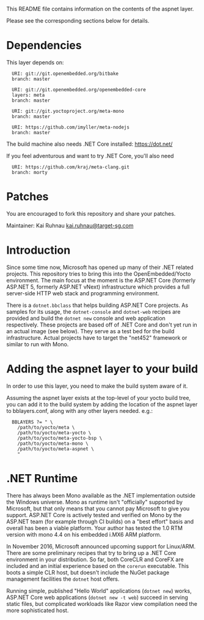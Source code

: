 This README file contains information on the contents of the
aspnet layer.

Please see the corresponding sections below for details.


Dependencies
============

This layer depends on:
```
  URI: git://git.openembedded.org/bitbake
  branch: master

  URI: git://git.openembedded.org/openembedded-core
  layers: meta
  branch: master

  URI: git://git.yoctoproject.org/meta-mono
  branch: master

  URI: https://github.com/imyller/meta-nodejs
  branch: master
```
The build machine also needs .NET Core installed: https://dot.net/

If you feel adventurous and want to try .NET Core, you'll also need
```
  URI: https://github.com/kraj/meta-clang.git
  branch: morty
```



Patches
=======

You are encouraged to fork this repository and share your patches.

Maintainer: Kai Ruhnau <kai.ruhnau@target-sg.com>


Introduction
============

Since some time now, Microsoft has opened up many of their .NET related projects.
This repository tries to bring this into the OpenEmbedded/Yocto environment.
The main focus at the moment is the ASP.NET Core (formerly ASP.NET 5, formerly ASP.NET vNext)
infrastructure which provides a full server-side HTTP web stack and programming environment.

There is a `dotnet.bbclass` that helps building ASP.NET Core projects.
As samples for its usage, the `dotnet-console` and `dotnet-web` recipes
are provided and build the `dotnet new` console and web application respectively.
These projects are based off of .NET Core and don't yet run in an actual image (see below).
They serve as a test bed for the build infrastructure. Actual projects have to target the
"net452" framework or similar to run with Mono.


Adding the aspnet layer to your build
=====================================

In order to use this layer, you need to make the build system aware of
it.

Assuming the aspnet layer exists at the top-level of your
yocto build tree, you can add it to the build system by adding the
location of the aspnet layer to bblayers.conf, along with any
other layers needed. e.g.:

```
  BBLAYERS ?= " \
    /path/to/yocto/meta \
    /path/to/yocto/meta-yocto \
    /path/to/yocto/meta-yocto-bsp \
    /path/to/yocto/meta-mono \
    /path/to/yocto/meta-aspnet \
    "
```

.NET Runtime
============

There has always been Mono available as the .NET implementation outside the Windows universe.
Mono as runtime isn't "officially" supported by Microsoft, but that only means that you cannot
pay Microsoft to give you support. ASP.NET Core is actively tested and verified on Mono by the
ASP.NET team (for example through CI builds) on a "best effort" basis and overall has been
a viable platform. Your author has tested the 1.0 RTM version with mono 4.4 on his embedded
i.MX6 ARM platform.

In November 2016, Microsoft announced upcoming support for Linux/ARM. There are some 
preliminary recipes that try to bring up a .NET Core environment in your distribution.
So far, both CoreCLR and CoreFX are included and an initial experience based on the
`corerun` executable. This boots a simple CLR host, but doesn't include the NuGet package
management facilities the `dotnet` host offers.

Running simple, published "Hello World" applications (`dotnet new`) works, ASP.NET Core web
applications (`dotnet new -t web`) succeed in serving static files, but complicated workloads
like Razor view compilation need the more sophisticated host.
